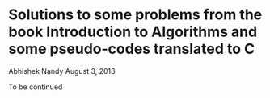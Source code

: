Solutions to some problems from the book Introduction to Algorithms and some pseudo-codes translated to C
================
Abhishek Nandy
August 3, 2018

To be continued
